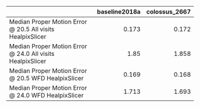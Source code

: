 |                                                            |   baseline2018a |   colossus_2667 |
|:-----------------------------------------------------------|----------------:|----------------:|
| Median Proper Motion Error @ 20.5 All visits HealpixSlicer |           0.173 |           0.172 |
| Median Proper Motion Error @ 24.0 All visits HealpixSlicer |           1.85  |           1.858 |
| Median Proper Motion Error @ 20.5 WFD HealpixSlicer        |           0.169 |           0.168 |
| Median Proper Motion Error @ 24.0 WFD HealpixSlicer        |           1.713 |           1.693 |
